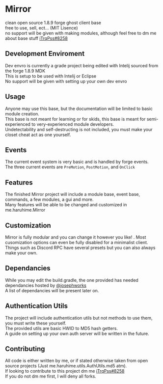 # Mirror
clean open source 1.8.9 forge ghost client base  
free to use, sell, ect... (MIT Lisence)    
no support will be given with making modules, although feel free to dm me about base stuff [iTrqPss#8258](http://discordapp.com/users/359833743906832385)
  
## Development Enviroment  
Dev envro is currently a grade project being edited with Intelij sourced from the forge 1.8.9 MDK  
This is setup to be used with Intelij or Eclipse  
No support will be given with setting up your own dev envro  
  
## Usage  
Anyone may use this base, but the documentation will be limited to basic module creation.  
This base is not meant for learning or for skids, this base is meant for semi-experienced to very-experienced module developers.  
Undetectability and self-destructing is not included, you must make your closet cheat act as one yourself.  
  
## Events
The current event system is very basic and is handled by forge events.  
The three current events are `PreMotion`, `PostMotion`, and `OnClick`  
    
## Features  
The finished Mirror project will include a module base, event base, commands, a few modules, a gui and more.  
Many features will be able to be changed and customized in me.haruhime.Mirror  

## Customization  
Mirror is fully modular and you can change it however you like! .
Most cusomization options can even be fully disabled for a minimalist client.  
Things such as Discord RPC have several presets but you can also always make your own.

## Dependancies  
While you may edit the build.gradle, the one provided has needed dependancies hosted by [@josephworks](https://github.com/josephworks)  
A list of dependancies will be present later on.  

## Authentication Utils   
The project will include authentication utils but not methods to use them, you must write these yourself.  
The provided utils are basic HWID to MD5 hash getters.  
A guide on setting up your own auth server will be written in the future.  
  
## Contributing  
All code is either written by me, or if stated otherwise taken from open source projects (Just me.haruhime.utils.AuthUtils.md5 atm).  
If looking to contribute to this project dm me  [iTrqPss#8258](http://discordapp.com/users/359833743906832385)  
If you do not dm me first, I will deny all forks.  
